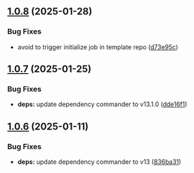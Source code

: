 ## [1.0.8](https://github.com/HiromiShikata/template-typescript-npm-cli/compare/v1.0.7...v1.0.8) (2025-01-28)


### Bug Fixes

* avoid to trigger initialize job in template repo ([d73e95c](https://github.com/HiromiShikata/template-typescript-npm-cli/commit/d73e95c709f3dabab5712cef45da1abc9a2589ba))

## [1.0.7](https://github.com/HiromiShikata/template-typescript-npm-cli/compare/v1.0.6...v1.0.7) (2025-01-25)


### Bug Fixes

* **deps:** update dependency commander to v13.1.0 ([dde16f1](https://github.com/HiromiShikata/template-typescript-npm-cli/commit/dde16f102132c30b6a801d3cbf266992cdf9f86a))

## [1.0.6](https://github.com/HiromiShikata/template-typescript-npm-cli/compare/v1.0.5...v1.0.6) (2025-01-11)


### Bug Fixes

* **deps:** update dependency commander to v13 ([836ba31](https://github.com/HiromiShikata/template-typescript-npm-cli/commit/836ba310db09c24a2ecbfaca27ee34577e209d48))
